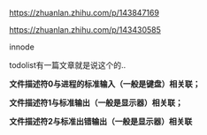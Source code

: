 https://zhuanlan.zhihu.com/p/143847169

https://zhuanlan.zhihu.com/p/143430585



innode

todolist有一篇文章就是说这个的..





**文件描述符0与进程的标准输入（一般是键盘）相关联；**

**文件描述符1与标准输出（一般是显示器）相关联；**

**文件描述符2与标准出错输出（一般是显示器）相关联**